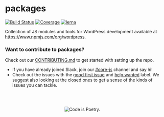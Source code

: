 # packages

[![Build Status](https://img.shields.io/travis/WordPress/packages/master.svg)](https://travis-ci.org/WordPress/packages)
[![Coverage](https://img.shields.io/codecov/c/github/WordPress/packages/master.svg)](https://codecov.io/gh/WordPress/packages)
[![lerna](https://img.shields.io/badge/maintained%20with-lerna-cc00ff.svg)](https://lernajs.io/)

Collection of JS modules and tools for WordPress development available at https://www.npmjs.com/org/wordpress.

### Want to contribute to packages?

Check out our [CONTRIBUTING.md](CONTRIBUTING.md) to get started with setting up the repo.

- If you have already joined Slack, join our [#core-js](https://wordpress.slack.com/messages/core-js) channel and say hi!
- Check out the issues with the [good first issue](https://github.com/WordPress/packages/labels/Good%20First%20Issue) and [help wanted](https://github.com/WordPress/packages/labels/help%20wanted) label. We suggest also looking at the closed ones to get a sense of the kinds of issues you can tackle.

<br/><br/><p align="center"><img src="https://s.w.org/style/images/codeispoetry.png?1" alt="Code is Poetry." /></p>
